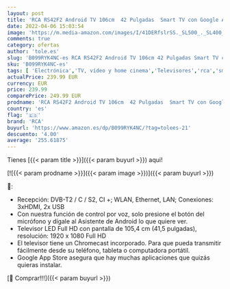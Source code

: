 ```yaml
---
layout: post
title: 'RCA RS42F2 Android TV 106cm  42 Pulgadas  Smart TV con Google Assistant  Chromecast  Netflix  Youtube  Prime Video  Disney+  HDMI  USB  WiFi  Bluetooth  Triple Tuner  DVB-C / -T2 / -S2 '
date: 2022-04-06 15:03:54
image: 'https://m.media-amazon.com/images/I/41DERfslrSS._SL500_._SL400_.jpg'
comments: true
category: ofertas
author: 'tole.es'
slug: 'B099RYK4NC-es RCA RS42F2 Android TV 106cm 42 Pulgadas Smart TV con...'
sku: 'B099RYK4NC-es'
tags: [ 'Electrónica','TV, vídeo y home cinema','Televisores','rca','smart','tv', ]
actualPrice: 239.99 EUR
currency: EUR
price: 239.99
comparePrice: 249.99 EUR
prodname: 'RCA RS42F2 Android TV 106cm  42 Pulgadas  Smart TV con Google Assistant  Chromecast  Netflix  Youtube  Prime Video  Disney+  HDMI  USB  WiFi  Bluetooth  Triple Tuner  DVB-C / -T2 / -S2 '
country: 'es'
flag: '🇪🇸'
brand: 'RCA'
buyurl: 'https://www.amazon.es/dp/B099RYK4NC/?tag=tolees-21'
descuento: '4.00'
average: '255.61875'
---
```


Tienes [{{< param title >}}]({{< param buyurl >}}) aqui!

[![{{< param prodname >}}]({{< param image >}})]({{< param buyurl >}})

🔎:

- Recepción: DVB-T2 / C / S2, CI +; WLAN, Ethernet, LAN; Conexiones: 3xHDMI, 2x USB
- Con nuestra función de control por voz, solo presione el botón del micrófono y dígale al Asistente de Android lo que quiere ver.
- Televisor LED Full HD con pantalla de 105,4 cm (41,5 pulgadas), resolución: 1920 x 1080 Full HD
- El televisor tiene un Chromecast incorporado. Para que pueda transmitir fácilmente desde su teléfono, tableta o computadora portátil.
- Google App Store asegura que hay muchas aplicaciones que quizás quieras instalar.

[🛒 Comprar!!!]({{< param buyurl >}})
